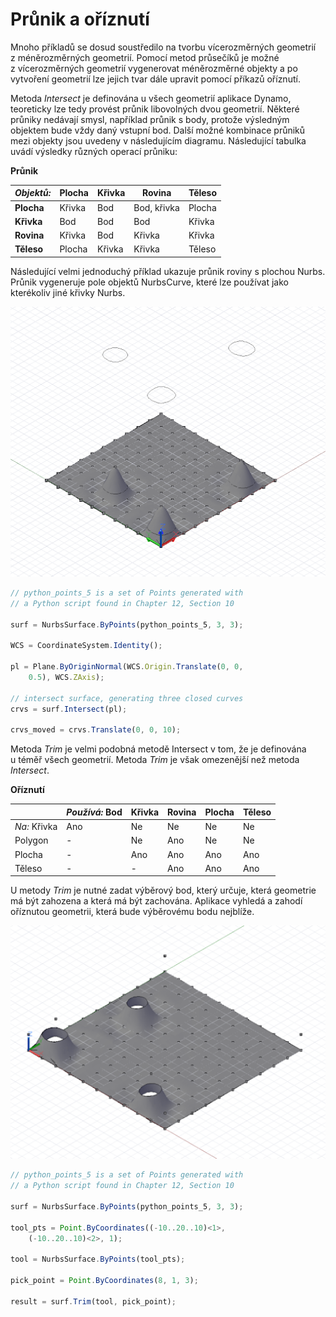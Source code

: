 

# Průnik a oříznutí

Mnoho příkladů se dosud soustředilo na tvorbu vícerozměrných geometrií z méněrozměrných geometrií. Pomocí metod průsečíků je možné z vícerozměrných geometrií vygenerovat méněrozměrné objekty a po vytvoření geometrií lze jejich tvar dále upravit pomocí příkazů oříznutí.

Metoda *Intersect* je definována u všech geometrií aplikace Dynamo, teoreticky lze tedy provést průnik libovolných dvou geometrií. Některé průniky nedávají smysl, například průnik s body, protože výsledným objektem bude vždy daný vstupní bod. Další možné kombinace průniků mezi objekty jsou uvedeny v následujícím diagramu. Následující tabulka uvádí výsledky různých operací průniku:

**Průnik**

|*Objektů:*|Plocha|Křivka|Rovina|Těleso|
| -- | -- | -- | -- | -- |
|**Plocha**|Křivka|Bod|Bod, křivka|Plocha|
|**Křivka**|Bod|Bod|Bod|Křivka|
|**Rovina**|Křivka|Bod|Křivka|Křivka|
|**Těleso**|Plocha|Křivka|Křivka|Těleso|

Následující velmi jednoduchý příklad ukazuje průnik roviny s plochou Nurbs. Průnik vygeneruje pole objektů NurbsCurve, které lze používat jako kterékoliv jiné křivky Nurbs.

![](images/12-8/IntersectionAndTrim_01.png)

```js
// python_points_5 is a set of Points generated with
// a Python script found in Chapter 12, Section 10

surf = NurbsSurface.ByPoints(python_points_5, 3, 3);

WCS = CoordinateSystem.Identity();

pl = Plane.ByOriginNormal(WCS.Origin.Translate(0, 0,
    0.5), WCS.ZAxis);

// intersect surface, generating three closed curves
crvs = surf.Intersect(pl);

crvs_moved = crvs.Translate(0, 0, 10);
```

Metoda *Trim* je velmi podobná metodě Intersect v tom, že je definována u téměř všech geometrií. Metoda *Trim* je však omezenější než metoda *Intersect*.

**Oříznutí**

||*Používá:* Bod|Křivka|Rovina|Plocha|Těleso|
| -- | -- | -- | -- | -- | -- |
|*Na:* Křivka|Ano|Ne|Ne|Ne|Ne|
|Polygon|-|Ne|Ano|Ne|Ne|
|Plocha|-|Ano|Ano|Ano|Ano|
|Těleso|-|-|Ano|Ano|Ano|

U metody *Trim* je nutné zadat výběrový bod, který určuje, která geometrie má být zahozena a která má být zachována. Aplikace vyhledá a zahodí oříznutou geometrii, která bude výběrovému bodu nejblíže.

![](images/12-8/IntersectionAndTrim_02.png)

```js
// python_points_5 is a set of Points generated with
// a Python script found in Chapter 12, Section 10

surf = NurbsSurface.ByPoints(python_points_5, 3, 3);

tool_pts = Point.ByCoordinates((-10..20..10)<1>,
    (-10..20..10)<2>, 1);

tool = NurbsSurface.ByPoints(tool_pts);

pick_point = Point.ByCoordinates(8, 1, 3);

result = surf.Trim(tool, pick_point);
```

